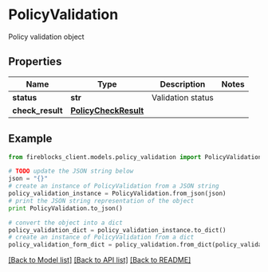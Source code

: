 # PolicyValidation

Policy validation object

## Properties

Name | Type | Description | Notes
------------ | ------------- | ------------- | -------------
**status** | **str** | Validation status | 
**check_result** | [**PolicyCheckResult**](PolicyCheckResult.md) |  | 

## Example

```python
from fireblocks_client.models.policy_validation import PolicyValidation

# TODO update the JSON string below
json = "{}"
# create an instance of PolicyValidation from a JSON string
policy_validation_instance = PolicyValidation.from_json(json)
# print the JSON string representation of the object
print PolicyValidation.to_json()

# convert the object into a dict
policy_validation_dict = policy_validation_instance.to_dict()
# create an instance of PolicyValidation from a dict
policy_validation_form_dict = policy_validation.from_dict(policy_validation_dict)
```
[[Back to Model list]](../README.md#documentation-for-models) [[Back to API list]](../README.md#documentation-for-api-endpoints) [[Back to README]](../README.md)


